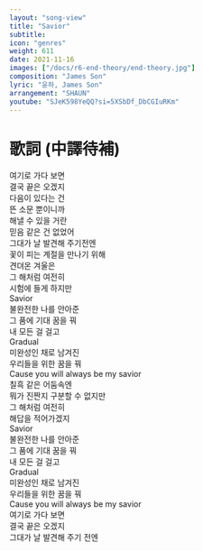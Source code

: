 ```yaml
---
layout: "song-view"
title: "Savior"
subtitle:
icon: "genres"
weight: 611
date: 2021-11-16
images: ["/docs/r6-end-theory/end-theory.jpg"]
composition: "James Son"
lyric: "윤하, James Son"
arrangement: "SHAUN"
youtube: "SJeK598YeQQ?si=5XSbDf_DbCGIuRKm"
---
```


# 歌詞 (中譯待補)

여기로 가다 보면  
결국 끝은 오겠지  
다음이 있다는 건  
뜬 소문 뿐이니까  
해낼 수 있을 거란  
믿음 같은 건 없었어  
그대가 날 발견해 주기전엔  
꽃이 피는 계절을 만나기 위해  
견뎌온 겨울은  
그 해처럼 여전히  
시험에 들게 하지만  
Savior  
불완전한 나를 안아준  
그 품에 기대 꿈을 꿔  
내 모든 걸 걸고  
Gradual  
미완성인 채로 남겨진  
우리들을 위한 꿈을 꿔  
Cause you will always be my savior  
칠흑 같은 어둠속엔  
뭐가 진짠지 구분할 수 없지만  
그 해처럼 여전히  
해답을 적어가겠지  
Savior  
불완전한 나를 안아준  
그 품에 기대 꿈을 꿔  
내 모든 걸 걸고  
Gradual  
미완성인 채로 남겨진  
우리들을 위한 꿈을 꿔  
Cause you will always be my savior  
여기로 가다 보면  
결국 끝은 오겠지  
그대가 날 발견해 주기 전엔  
